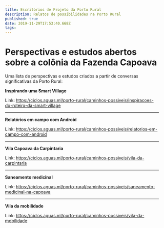 ```yaml
---
title: Escritórios de Projeto da Porto Rural
description: Relatos de possibilidades na Porto Rural
published: true
date: 2019-11-29T17:53:40.668Z
tags: 
---
```


# Perspectivas e estudos abertos sobre a colônia da Fazenda Capoava


Uma lista de perspectivas e estudos criados a partir de conversas significativas da Porto Rural:



**Inspirando uma Smart Village**

Link: https://ciclos.aguas.ml/porto-rural/caminhos-possiveis/inspiracoes-do-roteiro-da-smart-village


-----

**Relatórios em campo com Android**

Link: https://ciclos.aguas.ml/porto-rural/caminhos-possiveis/relatorios-em-campo-com-android


-----

**Vila Capoava da Carpintaria**

Link: https://ciclos.aguas.ml/porto-rural/caminhos-possiveis/vila-da-carpintaria


-----


**Saneamento medicinal**

Link: https://ciclos.aguas.ml/porto-rural/caminhos-possiveis/saneamento-medicinal-na-capoava


-----

**Vila da mobilidade**

Link: https://ciclos.aguas.ml/porto-rural/caminhos-possiveis/vila-da-mobilidade
